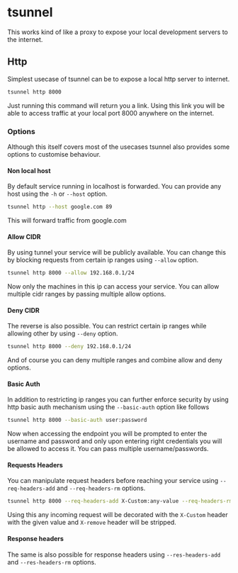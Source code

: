 # tsunnel
This works kind of like a proxy to expose your local development servers to the internet.

## Http
Simplest usecase of tsunnel can be to expose a local http server to internet.

```sh
tsunnel http 8000
```

Just running this command will return you a link. Using this link you will be able to access traffic at your local port 8000 anywhere on the internet.

### Options
Although this itself covers most of the usecases tsunnel also provides some options to customise behaviour.

#### Non local host
By default service running in localhost is forwarded. You can provide any host using the `-h` or `--host` option.
```sh
tsunnel http --host google.com 89
```
This will forward traffic from google.com

#### Allow CIDR 
By using tunnel your service will be publicly available. You can change this by blocking requests from certain ip ranges using `--allow` option.
```sh
tsunnel http 8000 --allow 192.168.0.1/24
```
Now only the machines in this ip can access your service. You can allow multiple cidr ranges by passing multiple allow options.

#### Deny CIDR 
The reverse is also possible. You can restrict certain ip ranges while allowing other by using `--deny` option.
```sh
tsunnel http 8000 --deny 192.168.0.1/24
```

And of course you can deny multiple ranges and combine allow and deny options.

#### Basic Auth
In addition to restricting ip ranges you can further enforce security by using http basic auth mechanism using the `--basic-auth` option like follows
```sh
tsunnel http 8000 --basic-auth user:password
```
Now when accessing the endpoint you will be prompted to enter the username and password and only upon entering right credentials you will be allowed to access it. You can pass multiple username/passwords.

#### Requests Headers 
You can manipulate request headers before reaching your service using `--req-headers-add` and `--req-headers-rm` options.
```sh
tsunnel http 8000 --req-headers-add X-Custom:any-value --req-headers-rm X-remove
```
Using this any incoming request will be decorated with the `X-Custom` header with the given value and `X-remove` header will be stripped.

#### Response headers
The same is also possible for response headers using `--res-headers-add` and `--res-headers-rm` options.
